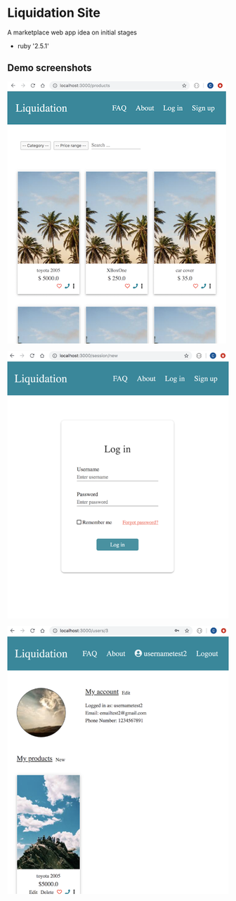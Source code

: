 # Liquidation Site

A marketplace web app idea on initial stages

* ruby '2.5.1'

## Demo screenshots


![image1](app/assets/images/github-image1.png)

![image1](app/assets/images/github-image2.png)

![image1](app/assets/images/github-image3.png)
